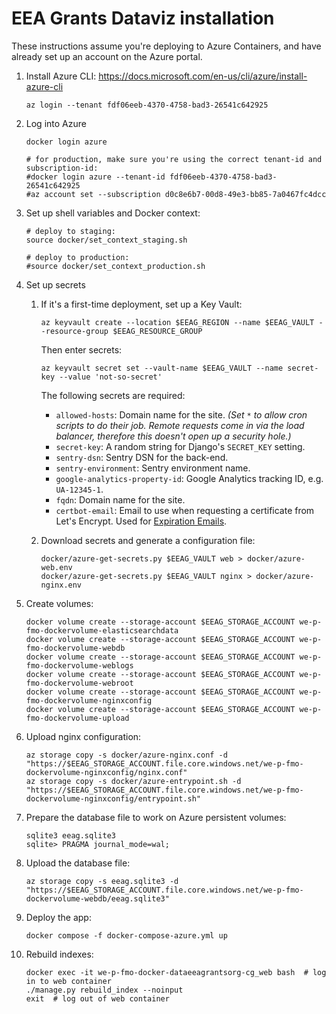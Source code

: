 # EEA Grants Dataviz installation

These instructions assume you're deploying to Azure Containers, and have already set up an account on the Azure portal.

1. Install Azure CLI: https://docs.microsoft.com/en-us/cli/azure/install-azure-cli
    ```shell
    az login --tenant fdf06eeb-4370-4758-bad3-26541c642925
    ```

1. Log into Azure
    ```shell
    docker login azure

    # for production, make sure you're using the correct tenant-id and subscription-id:
    #docker login azure --tenant-id fdf06eeb-4370-4758-bad3-26541c642925
    #az account set --subscription d0c8e6b7-00d8-49e3-bb85-7a0467fc4dcc
    ```

1. Set up shell variables and Docker context:
    ```shell
    # deploy to staging:
    source docker/set_context_staging.sh

    # deploy to production:
    #source docker/set_context_production.sh
    ```

1. Set up secrets

    1. If it's a first-time deployment, set up a Key Vault:

        ```shell
        az keyvault create --location $EEAG_REGION --name $EEAG_VAULT --resource-group $EEAG_RESOURCE_GROUP
        ```

       Then enter secrets:

        ```shell
        az keyvault secret set --vault-name $EEAG_VAULT --name secret-key --value 'not-so-secret'
        ```

       The following secrets are required:

       * `allowed-hosts`: Domain name for the site. _(Set `*` to allow cron scripts to do their job. Remote requests come in via the load balancer, therefore this doesn't open up a security hole.)_
       * `secret-key`: A random string for Django's `SECRET_KEY` setting.
       * `sentry-dsn`: Sentry DSN for the back-end.
       * `sentry-environment`: Sentry environment name.
       * `google-analytics-property-id`: Google Analytics tracking ID, e.g. `UA-12345-1`.
       * `fqdn`: Domain name for the site.
       * `certbot-email`: Email to use when requesting a certificate from Let's Encrypt. Used for [Expiration Emails](https://letsencrypt.org/docs/expiration-emails/).

    1. Download secrets and generate a configuration file:

        ```shell
        docker/azure-get-secrets.py $EEAG_VAULT web > docker/azure-web.env
        docker/azure-get-secrets.py $EEAG_VAULT nginx > docker/azure-nginx.env
        ```

1. Create volumes:
    ```shell
    docker volume create --storage-account $EEAG_STORAGE_ACCOUNT we-p-fmo-dockervolume-elasticsearchdata
    docker volume create --storage-account $EEAG_STORAGE_ACCOUNT we-p-fmo-dockervolume-webdb
    docker volume create --storage-account $EEAG_STORAGE_ACCOUNT we-p-fmo-dockervolume-weblogs
    docker volume create --storage-account $EEAG_STORAGE_ACCOUNT we-p-fmo-dockervolume-webroot
    docker volume create --storage-account $EEAG_STORAGE_ACCOUNT we-p-fmo-dockervolume-nginxconfig
    docker volume create --storage-account $EEAG_STORAGE_ACCOUNT we-p-fmo-dockervolume-upload
    ```

1. Upload nginx configuration:
    ```shell
    az storage copy -s docker/azure-nginx.conf -d "https://$EEAG_STORAGE_ACCOUNT.file.core.windows.net/we-p-fmo-dockervolume-nginxconfig/nginx.conf"
    az storage copy -s docker/azure-entrypoint.sh -d "https://$EEAG_STORAGE_ACCOUNT.file.core.windows.net/we-p-fmo-dockervolume-nginxconfig/entrypoint.sh"
    ```

1. Prepare the database file to work on Azure persistent volumes:
    ```shell
    sqlite3 eeag.sqlite3
    sqlite> PRAGMA journal_mode=wal;
    ```

1. Upload the database file:
    ```shell
    az storage copy -s eeag.sqlite3 -d "https://$EEAG_STORAGE_ACCOUNT.file.core.windows.net/we-p-fmo-dockervolume-webdb/eeag.sqlite3"
    ```

1. Deploy the app:
    ```shell
    docker compose -f docker-compose-azure.yml up
    ```

1. Rebuild indexes:
    ```shell
    docker exec -it we-p-fmo-docker-dataeeagrantsorg-cg_web bash  # log in to web container
    ./manage.py rebuild_index --noinput
    exit  # log out of web container
    ```
